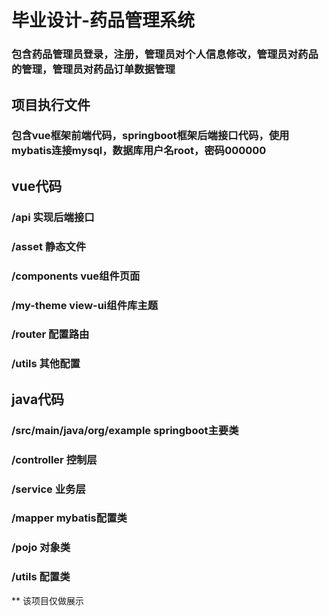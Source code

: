 # 毕业设计-药品管理系统

### 包含药品管理员登录，注册，管理员对个人信息修改，管理员对药品的管理，管理员对药品订单数据管理

## 项目执行文件
### 包含vue框架前端代码，springboot框架后端接口代码，使用mybatis连接mysql，数据库用户名root，密码000000

## vue代码 
### /api 实现后端接口
### /asset 静态文件
### /components vue组件页面
### /my-theme view-ui组件库主题
### /router 配置路由
### /utils 其他配置

## java代码
### /src/main/java/org/example springboot主要类
### /controller 控制层
###  /service 业务层
###  /mapper mybatis配置类
### /pojo 对象类
### /utils 配置类


** 该项目仅做展示  